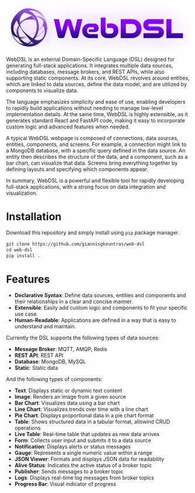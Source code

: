 <img src="logo.png" alt="web-dsl" width="800px"/>

WebDSL is an external Domain-Specific Language (DSL) designed for generating full-stack applications. It integrates multiple data sources, including databases, message brokers, and REST APIs, while also supporting static components. At its core, WebDSL revolves around entities, which are linked to data sources, define the data model, and are utilized by components to visualize data.

The language emphasizes simplicity and ease of use, enabling developers to rapidly build applications without needing to manage low-level implementation details. At the same time, WebDSL is highly extensible, as it generates standard React and FastAPI code, making it easy to incorporate custom logic and advanced features when needed.

A typical WebDSL webpage is composed of connections, data sources, entities, components, and screens. For example, a connection might link to a MongoDB database, with a specific query defined in the data source. An entity then describes the structure of the data, and a component, such as a bar chart, can visualize that data. Screens bring everything together by defining layouts and specifying which components appear.

In summary, WebDSL is a powerful and flexible tool for rapidly developing full-stack applications, with a strong focus on data integration and visualization.

# Installation <a name="installation"></a>

Download this repository and simply install using `pip` package manager.

```
git clone https://github.com/giannisgkountras/web-dsl
cd web-dsl
pip install .
```

# Features

-   **Declarative Syntax**: Define data sources, entities and components and their relationships in a clear and concise manner.
-   **Extensible**: Easily add custom logic and components to fit your specific use case.
-   **Human-Readable**: Applications are defined in a way that is easy to understand and maintain.

Currently the DSL supports the following types of data sources:

-   **Message Broker**: MQTT, AMQP, Redis
-   **REST API**: REST API
-   **Database**: MongoDB, MySQL
-   **Static**: Static data

And the following types of components:

-   **Text**: Displays static or dynamic text content
-   **Image**: Renders an image from a given source
-   **Bar Chart**: Visualizes data using a bar chart
-   **Line Chart**: Visualizes trends over time with a line chart
-   **Pie Chart**: Displays proportional data in a pie chart format
-   **Table**: Shows structured data in a tabular format, allowind CRUD operations
-   **Live Table**: Real-time table that updates as new data arrives
-   **Form**: Collects user input and submits it to a data source
-   **Notification**: Displays alerts or status messages
-   **Gauge**: Represents a single numeric value within a range
-   **JSON Viewer**: Formats and displays JSON data for readability
-   **Alive Status**: Indicates the active status of a broker topic
-   **Publisher**: Sends messages to a broker topic
-   **Logs**: Displays real-time log messages from broker topics
-   **Progress Bar**: Visual indicator of progress

